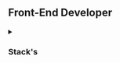 
<H2> Front-End Developer </H2>

<details>
<summary>
  <H3>Stack's</H3>
</summary>
<img src="https://img.shields.io/badge/HTML5-E34F26?style=flat-square&logo=HTML5&logoColor=white"/> <img src="https://img.shields.io/badge/CSS3-blue?style=flat-square&logo=CSS3&logoColor=white"/> <img src="https://img.shields.io/badge/JavaScript-yellow?style=flat-square&logo=JavaScript&logoColor=white"/> 

<img src="https://img.shields.io/badge/TypeScript-3178C6?style=flat-square&logo=typescript&logoColor=white"/> <img src="https://img.shields.io/badge/Next.js-000000?style=flat-square&logo=Next.js&logoColor=white"/> <img src="https://img.shields.io/badge/React-61DAFB?style=flat-square&logo=React&logoColor=white"/> 

<img src="https://img.shields.io/badge/Redux-764ABC?style=flat-square&logo=Redux&logoColor=white"/> <img src="https://img.shields.io/badge/React Router-CA4245?style=flat-square&logo=React Router&logoColor=white"/> <img src="https://img.shields.io/badge/StylededComponents-DB7093?style=flat-square&logo=styledcomponents&logoColor=white"/> <img src="https://img.shields.io/badge/TailwindCSS-06B6D4?style=flat-square&logo=TailwindCSS&logoColor=white"/>

</details>
